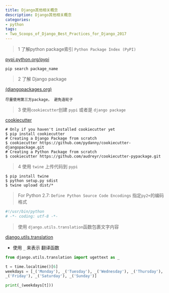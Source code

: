 ```yaml
---
title: Django其他相关概念 
description: Django其他相关概念 
categories:
- python
tags:
- Two_Scoops_of_Django_Best_Practices_for_Django_2017
---
```


> 1 了解python package索引  `Python Package Index (PyPI)`

[pypi.python.org/pypi](https://pypi.org/)
    
    pip search package_name
    
> 2 了解 Django package 

[(djangopackages.org)](https://djangopackages.org/packages/p/django-rest-framework/)


`尽量使用第三方package， 避免造轮子`

> 3 使用`cookiecutter`创建 `pypi` 或者是 `django package`

[cookiecutter](https://github.com/cookiecutter/cookiecutter) 
    
    # Only if you haven't installed cookiecutter yet
    $ pip install cookiecutter
    # Creating a Django Package from scratch
    $ cookiecutter https://github.com/pydanny/cookiecutter-djangopackage.git
    # Creating a Python Package from scratch
    $ cookiecutter https://github.com/audreyr/cookiecutter-pypackage.git


> 4 使用 `twine` 上传代码到 `pypi`
    
    $ pip install twine
    $ python setup.py sdist
    $ twine upload dist/*


> For Python 2.7: `Define Python Source Code Encodings` 指定`py2+`的编码格式

```python
#!/usr/bin/python
# -*- coding: utf-8 -*-
```

> 使用 `django.utils.translation`函数包裹文字内容

[django.utils.translation](https://docs.djangoproject.com/en/1.11/topics/i18n/translation/)

- 使用 `_` 来表示 翻译函数

```python
from django.utils.translation import ugettext as _

t = time.localtime()[6]
weekdays = [_('Monday'), _('Tuesday'), _('Wednesday'), _('Thursday'),
_('Friday'), _('Saturday'), _('Sunday')]

print(_(weekdays[t]))

```